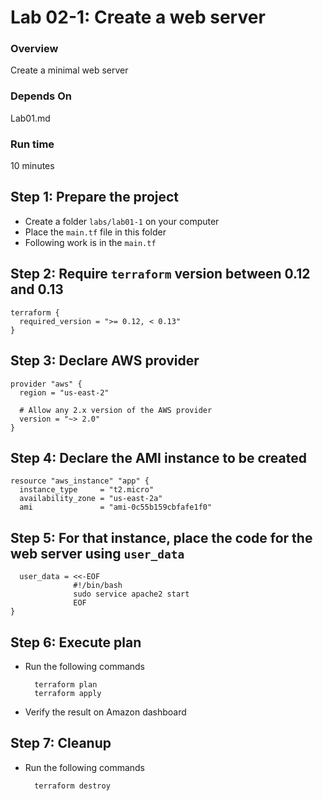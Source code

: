 # Lab 02-1: Create a web server

### Overview
Create a minimal web server

### Depends On
Lab01.md

### Run time
10 minutes

## Step 1: Prepare the project

* Create a folder `labs/lab01-1` on your computer
* Place the `main.tf` file in this folder
* Following work is in the `main.tf`

## Step 2: Require `terraform` version between 0.12 and 0.13

    terraform {
      required_version = ">= 0.12, < 0.13"
    }

## Step 3: Declare AWS provider

    provider "aws" {
      region = "us-east-2"
    
      # Allow any 2.x version of the AWS provider
      version = "~> 2.0"
    }

## Step 4: Declare the AMI instance to be created
 
    resource "aws_instance" "app" {
      instance_type     = "t2.micro"
      availability_zone = "us-east-2a"
      ami               = "ami-0c55b159cbfafe1f0"

## Step 5: For that instance, place the code for the web server using `user_data`
      user_data = <<-EOF
                  #!/bin/bash
                  sudo service apache2 start
                  EOF
    } 
    
## Step 6: Execute plan
* Run the following commands
    
        terraform plan
        terraform apply    
      
* Verify the result on Amazon dashboard
        
## Step 7: Cleanup
* Run the following commands

        terraform destroy